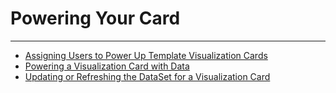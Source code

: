 


Powering Your Card
==================
***
* [Assigning Users to Power Up Template Visualization Cards](../../raw_kb/article/assigning_users_to_power_up_template_visualization_cards/index.html)
* [Powering a Visualization Card with Data](../../raw_kb/article/powering_a_visualization_card_with_data/index.html)
* [Updating or Refreshing the DataSet for a Visualization Card](../../raw_kb/article/updating_or_refreshing_the_dataset_for_a_visualization_card/index.html)
